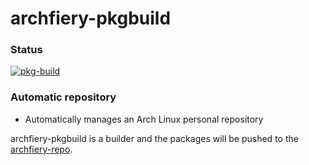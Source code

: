 # archfiery-pkgbuild

### Status

[![pkg-build](https://github.com/MikuX-Dev/archfiery-pkgbuild/actions/workflows/pkg-build.yml/badge.svg)](https://github.com/MikuX-Dev/archfiery-pkgbuild/actions/workflows/pkg-build.yml)

### Automatic repository

- Automatically manages an Arch Linux personal repository

archfiery-pkgbuild is a builder and the packages will be pushed to the [archfiery-repo](https://github.com/MikuX-Dev/archfiery-repo).
